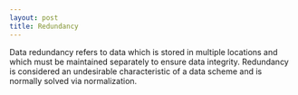 ```yaml
---
layout: post
title: Redundancy
---
```


Data redundancy refers to data which is stored in multiple locations and which must be maintained separately to ensure data integrity. Redundancy is considered an undesirable characteristic of a data scheme and is normally solved via normalization.
